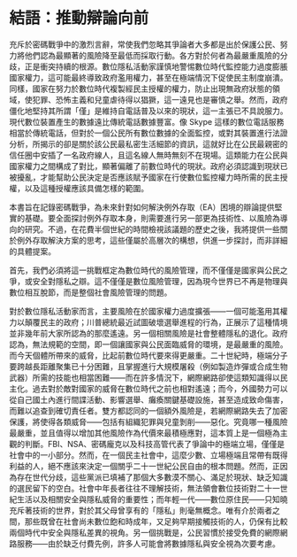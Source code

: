 # 結語：推動辯論向前

充斥於密碼戰爭中的激烈言辭，常使我們忽略其爭論者大多都是出於保護公民、努力將他們認為最顯著的風險降至最低而採取行動。各方對於何者為最嚴重風險的分歧，正是衝突持續的根源。數位隱私活動家謹慎地警惕數位時代監控能力過度膨脹國家權力，這可能最終導致政府濫用權力，甚至在極端情況下促使民主制度崩潰。同樣，國家在努力於數位時代複製經民主授權的權力，防止出現無政府狀態的領域，使犯罪、恐怖主義和兒童虐待得以猖獗，這一遠見也是審慎之舉。然而，政府僵化地堅持其所謂「僅」是維持自電話普及以來的現狀，這一主張已不具說服力。現代數位裝置產生的數據遠比傳統電話數據豐富。像 Skype 這樣的數位電話服務相當於傳統電話，但對於一個公民所有數位數據的全面監控，或對其裝置進行法證分析，所揭示的卻是關於該公民最私密生活細節的資訊，這就好比在公民最親密的信任圈中安插了一名政府線人，且這名線人無時無刻不在現場。這類能力在公民與國家權力之間構成了對比，顯著偏離了前數位時代的現狀。政府必須認識到現狀已被擾亂，才能幫助公民決定是否應該賦予國家在行使數位監控權力時所需的民主授權，以及這種授權應該具備怎樣的範圍。

本書旨在記錄密碼戰爭，為未來針對如何解決例外存取（EA）困境的辯論提供堅實的基礎。要全面探討例外存取本身，則需要進行另一部更為技術性、以風險為導向的研究。不過，在花費半個世紀的時間檢視該議題的歷史之後，我將提供一些關於例外存取解決方案的思考，這些僅屬於高層次的構想，供進一步探討，而非詳細的具體提案。

首先，我們必須將這一挑戰框定為數位時代的風險管理，而不僅僅是國家與公民之爭，或安全對隱私之辯。這不僅僅是數位風險管理，因為現今世界已不再是物理與數位相互脫節，而是整個社會風險管理的問題。

對於數位隱私活動家而言，主要風險在於國家權力過度擴張——一個可能濫用其權力以顛覆民主的政府；川普總統最近試圖破壞選舉進程的行為，正展示了這種情境並非幾年前大家所認為的那麼遙遠。另一個相關風險是社會整體隱私的退化。政府認為，無法規範的空間，即一個讓國家與公民面臨威脅的環境，是最嚴重的風險。而今天個體所帶來的威脅，比起前數位時代要來得更嚴重。二十世紀時，極端分子要跨越長距離聚集已十分困難，且掌握進行大規模屠殺（例如製造炸彈或合成生物武器）所需的技能也相當困難——而在許多情況下，網際網路卻使這類知識得以民主化。過去對於敵對國家的威脅在數位時代之前也相對遙遠；而今，外國勢力可以從自己國土內進行間諜活動、影響選舉、癱瘓關鍵基礎設施，甚至造成致命傷害，而難以追查到確切責任者。雙方都認同的一個額外風險是，若網際網路失去了加密保護，將使得各類威脅——包括有組織犯罪與兒童剝削——惡化。究竟哪一種風險最嚴重，並且值得以增加其他風險作為代價來最積極應對，這本質上是一個極為主觀的判斷。FBI、NSA、密碼龐克以及科技高管代表了爭論中的極端立場，僅僅是社會中的一小部分。然而，在一個民主社會中，這麼少數、立場極端且常帶有既得利益的人，絕不應該來決定一個關乎二十一世紀公民自由的根本問題。然而，正因為存在世代分歧，這些黨派已填補了那個大多數漠不關心、滿足於現狀、缺乏知識的選民留下的空白。社會中年長者往往不理解技術，無法領會數位技術對二十一世紀生活以及相關安全與隱私威脅的重要性；而年輕一代——數位原住民——只知曉充斥著技術的世界，對於其父母曾享有的「隱私」則毫無概念。唯有介於兩者之間，那些既曾在社會尚未數位飽和時成年，又足夠早期接觸技術的人，仍保有比較兩個時代中安全與隱私差異的視角。另一個挑戰是，公民習慣於接受免費的網際網路服務——由於缺乏付費先例，許多人可能會將數據隱私與安全視為次要考慮。
